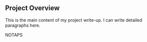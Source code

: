 ## Project Overview

This is the main content of my project write-up. I can write detailed paragraphs here.

NOTAPS
